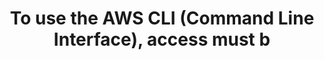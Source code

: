 ---
layout: answer
title: "To use the AWS CLI (Command Line Interface), access must b"
blurb: "<p>Any user with the requisite rights to connect to AWS through the AWS CLI is allowed to do so, so long as they have an AWS access key.</p>
<p>Access keys"
quid: 155
---